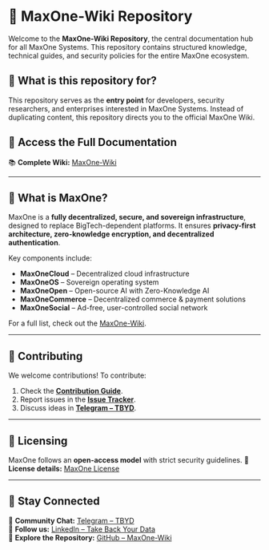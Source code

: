 # 📖 MaxOne-Wiki Repository

Welcome to the **MaxOne-Wiki Repository**, the central documentation hub for all MaxOne Systems. This repository contains structured knowledge, technical guides, and security policies for the entire MaxOne ecosystem.

## 🔹 What is this repository for?
This repository serves as the **entry point** for developers, security researchers, and enterprises interested in MaxOne Systems. Instead of duplicating content, this repository directs you to the official MaxOne Wiki.

## 🔗 Access the Full Documentation
📚 **Complete Wiki:** [MaxOne-Wiki](https://github.com/TBYD-SAC/MaxOne-Wiki/wiki)

---

## 🚀 What is MaxOne?
MaxOne is a **fully decentralized, secure, and sovereign infrastructure**, designed to replace BigTech-dependent platforms. It ensures **privacy-first architecture, zero-knowledge encryption, and decentralized authentication**.

Key components include:
- **MaxOneCloud** – Decentralized cloud infrastructure
- **MaxOneOS** – Sovereign operating system
- **MaxOneOpen** – Open-source AI with Zero-Knowledge AI
- **MaxOneCommerce** – Decentralized commerce & payment solutions
- **MaxOneSocial** – Ad-free, user-controlled social network

For a full list, check out the [MaxOne-Wiki](https://github.com/TBYD-SAC/MaxOne-Wiki/wiki).

---

## 🔹 Contributing
We welcome contributions! To contribute:
1. Check the **[Contribution Guide](https://github.com/TBYD-SAC/MaxOne-Wiki/wiki/Contribute)**.
2. Report issues in the **[Issue Tracker](https://github.com/TBYD-SAC/MaxOne-Wiki/issues)**.
3. Discuss ideas in **[Telegram – TBYD](https://t.me/TBYD)**.

---

## 📜 Licensing
MaxOne follows an **open-access model** with strict security guidelines.
📄 **License details:** [MaxOne License](https://github.com/TBYD-SAC/MaxOne-Wiki/blob/main/LICENSE.md)

---

## 📡 Stay Connected
💬 **Community Chat:** [Telegram – TBYD](https://t.me/TBYD)  
💼 **Follow us:** [LinkedIn – Take Back Your Data](https://www.linkedin.com/company/105106442/admin/dashboard/)  
📜 **Explore the Repository:** [GitHub – MaxOne-Wiki](https://github.com/TBYD-SAC/MaxOne-Wiki)

